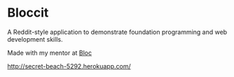 # Bloccit

A Reddit-style application to demonstrate foundation programming and web development skills.

Made with my mentor at [Bloc](http://bloc.io)

http://secret-beach-5292.herokuapp.com/
